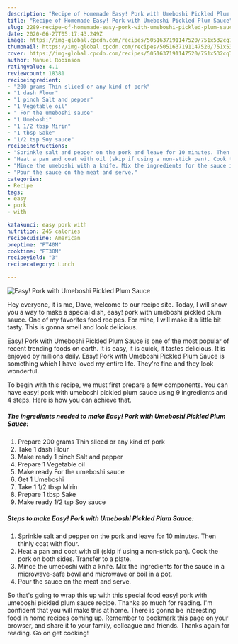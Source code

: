 ```yaml
---
description: "Recipe of Homemade Easy! Pork with Umeboshi Pickled Plum Sauce"
title: "Recipe of Homemade Easy! Pork with Umeboshi Pickled Plum Sauce"
slug: 2289-recipe-of-homemade-easy-pork-with-umeboshi-pickled-plum-sauce
date: 2020-06-27T05:17:43.249Z
image: https://img-global.cpcdn.com/recipes/5051637191147520/751x532cq70/easy-pork-with-umeboshi-pickled-plum-sauce-recipe-main-photo.jpg
thumbnail: https://img-global.cpcdn.com/recipes/5051637191147520/751x532cq70/easy-pork-with-umeboshi-pickled-plum-sauce-recipe-main-photo.jpg
cover: https://img-global.cpcdn.com/recipes/5051637191147520/751x532cq70/easy-pork-with-umeboshi-pickled-plum-sauce-recipe-main-photo.jpg
author: Manuel Robinson
ratingvalue: 4.1
reviewcount: 18381
recipeingredient:
- "200 grams Thin sliced or any kind of pork"
- "1 dash Flour"
- "1 pinch Salt and pepper"
- "1 Vegetable oil"
- " For the umeboshi sauce"
- "1 Umeboshi"
- "1 1/2 tbsp Mirin"
- "1 tbsp Sake"
- "1/2 tsp Soy sauce"
recipeinstructions:
- "Sprinkle salt and pepper on the pork and leave for 10 minutes. Then thinly coat with flour."
- "Heat a pan and coat with oil (skip if using a non-stick pan). Cook the pork on both sides. Transfer to a plate."
- "Mince the umeboshi with a knife. Mix the ingredients for the sauce in a microwave-safe bowl and microwave or boil in a pot."
- "Pour the sauce on the meat and serve."
categories:
- Recipe
tags:
- easy
- pork
- with

katakunci: easy pork with 
nutrition: 245 calories
recipecuisine: American
preptime: "PT40M"
cooktime: "PT30M"
recipeyield: "3"
recipecategory: Lunch

---
```



![Easy! Pork with Umeboshi Pickled Plum Sauce](https://img-global.cpcdn.com/recipes/5051637191147520/751x532cq70/easy-pork-with-umeboshi-pickled-plum-sauce-recipe-main-photo.jpg)

Hey everyone, it is me, Dave, welcome to our recipe site. Today, I will show you a way to make a special dish, easy! pork with umeboshi pickled plum sauce. One of my favorites food recipes. For mine, I will make it a little bit tasty. This is gonna smell and look delicious.

Easy! Pork with Umeboshi Pickled Plum Sauce is one of the most popular of recent trending foods on earth. It is easy, it is quick, it tastes delicious. It is enjoyed by millions daily. Easy! Pork with Umeboshi Pickled Plum Sauce is something which I have loved my entire life. They're fine and they look wonderful.




To begin with this recipe, we must first prepare a few components. You can have easy! pork with umeboshi pickled plum sauce using 9 ingredients and 4 steps. Here is how you can achieve that.

<!--inarticleads1-->

##### The ingredients needed to make Easy! Pork with Umeboshi Pickled Plum Sauce:

1. Prepare 200 grams Thin sliced or any kind of pork
1. Take 1 dash Flour
1. Make ready 1 pinch Salt and pepper
1. Prepare 1 Vegetable oil
1. Make ready  For the umeboshi sauce
1. Get 1 Umeboshi
1. Take 1 1/2 tbsp Mirin
1. Prepare 1 tbsp Sake
1. Make ready 1/2 tsp Soy sauce




<!--inarticleads2-->

##### Steps to make Easy! Pork with Umeboshi Pickled Plum Sauce:

1. Sprinkle salt and pepper on the pork and leave for 10 minutes. Then thinly coat with flour.
1. Heat a pan and coat with oil (skip if using a non-stick pan). Cook the pork on both sides. Transfer to a plate.
1. Mince the umeboshi with a knife. Mix the ingredients for the sauce in a microwave-safe bowl and microwave or boil in a pot.
1. Pour the sauce on the meat and serve.




So that's going to wrap this up with this special food easy! pork with umeboshi pickled plum sauce recipe. Thanks so much for reading. I'm confident that you will make this at home. There is gonna be interesting food in home recipes coming up. Remember to bookmark this page on your browser, and share it to your family, colleague and friends. Thanks again for reading. Go on get cooking!
